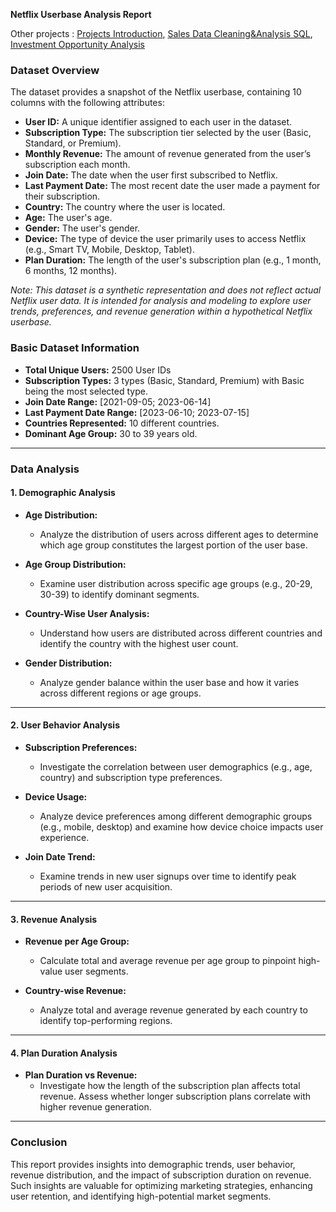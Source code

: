 **Netflix Userbase Analysis Report**

Other projects : [Projects Introduction](https://github.com/ViaThanh/1-Projects-Introduction), [Sales Data Cleaning&Analysis SQL](https://github.com/ViaThanh/2-Sales-Data-Cleaning-and-Analysis-with-SQL), [Investment Opportunity Analysis](https://github.com/ViaThanh/4-Data-Preprocessing-and-Investment-Opportunity-Analysis)
### Dataset Overview

The dataset provides a snapshot of the Netflix userbase, containing 10 columns with the following attributes:

- **User ID:** A unique identifier assigned to each user in the dataset.
- **Subscription Type:** The subscription tier selected by the user (Basic, Standard, or Premium).
- **Monthly Revenue:** The amount of revenue generated from the user’s subscription each month.
- **Join Date:** The date when the user first subscribed to Netflix.
- **Last Payment Date:** The most recent date the user made a payment for their subscription.
- **Country:** The country where the user is located.
- **Age:** The user's age.
- **Gender:** The user's gender.
- **Device:** The type of device the user primarily uses to access Netflix (e.g., Smart TV, Mobile, Desktop, Tablet).
- **Plan Duration:** The length of the user's subscription plan (e.g., 1 month, 6 months, 12 months).

*Note: This dataset is a synthetic representation and does not reflect actual Netflix user data. It is intended for analysis and modeling to explore user trends, preferences, and revenue generation within a hypothetical Netflix userbase.*

### Basic Dataset Information

- **Total Unique Users:** 2500 User IDs
- **Subscription Types:** 3 types (Basic, Standard, Premium) with Basic being the most selected type.
- **Join Date Range:** [2021-09-05; 2023-06-14]
- **Last Payment Date Range:** [2023-06-10; 2023-07-15]
- **Countries Represented:** 10 different countries.
- **Dominant Age Group:** 30 to 39 years old.

---
### Data Analysis

#### 1. **Demographic Analysis**

- **Age Distribution:**
  - Analyze the distribution of users across different ages to determine which age group constitutes the largest portion of the user base.

- **Age Group Distribution:**
  - Examine user distribution across specific age groups (e.g., 20-29, 30-39) to identify dominant segments.

- **Country-Wise User Analysis:**
  - Understand how users are distributed across different countries and identify the country with the highest user count.

- **Gender Distribution:**
  - Analyze gender balance within the user base and how it varies across different regions or age groups.

---

#### 2. **User Behavior Analysis**

- **Subscription Preferences:**
  - Investigate the correlation between user demographics (e.g., age, country) and subscription type preferences.

- **Device Usage:**
  - Analyze device preferences among different demographic groups (e.g., mobile, desktop) and examine how device choice impacts user experience.

- **Join Date Trend:**
  - Examine trends in new user signups over time to identify peak periods of new user acquisition.

---

#### 3. **Revenue Analysis**

- **Revenue per Age Group:**
  - Calculate total and average revenue per age group to pinpoint high-value user segments.

- **Country-wise Revenue:**
  - Analyze total and average revenue generated by each country to identify top-performing regions.

---

#### 4. **Plan Duration Analysis**

- **Plan Duration vs Revenue:**
  - Investigate how the length of the subscription plan affects total revenue. Assess whether longer subscription plans correlate with higher revenue generation.

---

### Conclusion

This report provides insights into demographic trends, user behavior, revenue distribution, and the impact of subscription duration on revenue. Such insights are valuable for optimizing marketing strategies, enhancing user retention, and identifying high-potential market segments.

